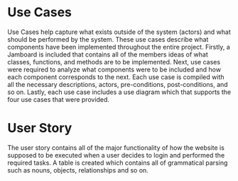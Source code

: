 # Use Cases

Use Cases help capture what exists outside of the system (actors) and what should be performed by the system. These use cases
describe what components have been implemented throughout the entire project. Firstly, a Jamboard is included that contains 
all of the members ideas of what classes, functions, and methods are to be implemented. Next, use cases were required to
analyze what components were to be included and how each component corresponds to the next. Each use case is compiled with
all the necessary descriptions, actors, pre-conditions, post-conditions, and so on. Lastly, each use case includes a use
diagram which that supports the four use cases that were provided.

# User Story

The user story contains all of the major functionality of how the website is supposed to be executed when a user
decides to login and performed the required tasks. A table is created which contains all of grammatical parsing such as
nouns, objects, relationships and so on.
